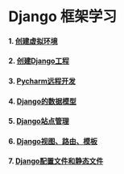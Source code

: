# Django 框架学习

#### 1. [创建虚拟环境](?1.创建虚拟环境.md)
#### 2. [创建Django工程](?2.创建Django工程.md)
#### 3. [Pycharm远程开发](?3.Pycharm远程开发.md)
#### 4. [Django的数据模型](?4.Django的数据模型.md)
#### 5. [Django站点管理](?5.Django站点管理.md)
#### 6. [Django视图、路由、模板](?6.Django视图、路由、模板.md)
#### 7. [Django配置文件和静态文件](?7.Django配置文件和静态文件.md)